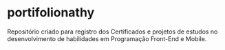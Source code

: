 # portifolionathy
Repositório criado para registro dos Certificados e projetos de estudos no desenvolvimento de habilidades em Programação Front-End e Mobile.